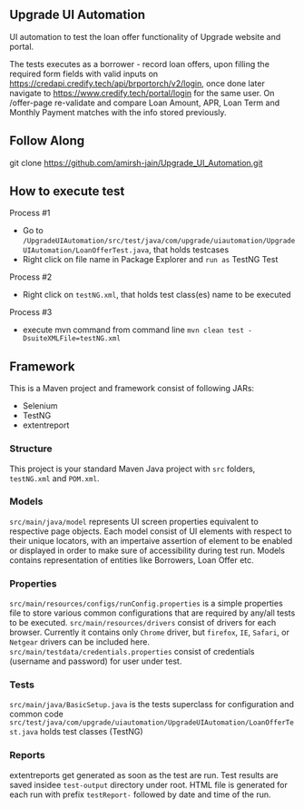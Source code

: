 

## Upgrade UI Automation
UI automation to test the loan offer functionality of Upgrade website and portal.

The tests executes as a borrower - record loan offers, upon filling the required form fields with valid inputs on https://credapi.credify.tech/api/brportorch/v2/login, once done later navigate to https://www.credify.tech/portal/login for the same user.
On /offer-page re-validate and compare Loan Amount, APR, Loan Term and Monthly Payment matches with the info stored previously.

## Follow Along
git clone https://github.com/amirsh-jain/Upgrade_UI_Automation.git

## How to execute test
Process #1 
* Go to `/UpgradeUIAutomation/src/test/java/com/upgrade/uiautomation/UpgradeUIAutomation/LoanOfferTest.java`, that holds testcases
* Right click on file name in Package Explorer and `run as` TestNG Test

Process #2
 * Right click on  `testNG.xml`, that holds test class(es) name to be executed

Process #3
 * execute mvn command from command line
 `mvn clean test -DsuiteXMLFile=testNG.xml`


## Framework
This is a Maven project and framework consist of following JARs:
  * Selenium
  * TestNG
  * extentreport

### Structure
This project is your standard Maven Java project with `src` folders, `testNG.xml` and `POM.xml`.

### Models
`src/main/java/model` represents UI screen properties equivalent to respective page objects. 
Each model consist of UI elements with respect to their unique locators, with an impertaive assertion of element to be enabled or displayed in order to make sure of accessibility during test run. 
Models contains representation of entities like Borrowers, Loan Offer etc.

### Properties
`src/main/resources/configs/runConfig.properties` is a simple properties file to store various common configurations that are required by any/all tests to be executed.
`src/main/resources/drivers` consist of drivers for each browser. Currently it contains only `Chrome` driver, but `firefox`, `IE`, `Safari`, or `Netgear` drivers can be included here. 
`src/main/testdata/credentials.properties` consist of credentials (username and password) for user under test. 

### Tests
`src/main/java/BasicSetup.java` is the tests superclass for configuration and common code
`src/test/java/com/upgrade/uiautomation/UpgradeUIAutomation/LoanOfferTest.java` holds test classes (TestNG)

### Reports
extentreports get generated as soon as the test are run. Test results are saved insidee `test-output` directory under root. 
HTML file is generated for each run with prefix `testReport-` followed by date and time of the run. 


 
